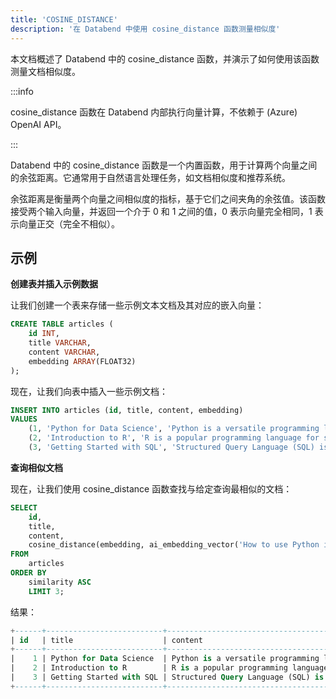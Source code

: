 ```yaml
---
title: 'COSINE_DISTANCE'
description: '在 Databend 中使用 cosine_distance 函数测量相似度'
---
```


本文档概述了 Databend 中的 cosine_distance 函数，并演示了如何使用该函数测量文档相似度。

:::info

cosine_distance 函数在 Databend 内部执行向量计算，不依赖于 (Azure) OpenAI API。

:::

Databend 中的 cosine_distance 函数是一个内置函数，用于计算两个向量之间的余弦距离。它通常用于自然语言处理任务，如文档相似度和推荐系统。

余弦距离是衡量两个向量之间相似度的指标，基于它们之间夹角的余弦值。该函数接受两个输入向量，并返回一个介于 0 和 1 之间的值，0 表示向量完全相同，1 表示向量正交（完全不相似）。

## 示例

**创建表并插入示例数据**

让我们创建一个表来存储一些示例文本文档及其对应的嵌入向量：
```sql
CREATE TABLE articles (
    id INT,
    title VARCHAR,
    content VARCHAR,
    embedding ARRAY(FLOAT32)
);
```

现在，让我们向表中插入一些示例文档：
```sql
INSERT INTO articles (id, title, content, embedding)
VALUES
    (1, 'Python for Data Science', 'Python is a versatile programming language widely used in data science...', ai_embedding_vector('Python is a versatile programming language widely used in data science...')),
    (2, 'Introduction to R', 'R is a popular programming language for statistical computing and graphics...', ai_embedding_vector('R is a popular programming language for statistical computing and graphics...')),
    (3, 'Getting Started with SQL', 'Structured Query Language (SQL) is a domain-specific language used for managing relational databases...', ai_embedding_vector('Structured Query Language (SQL) is a domain-specific language used for managing relational databases...'));
```

**查询相似文档**

现在，让我们使用 cosine_distance 函数查找与给定查询最相似的文档：
```sql
SELECT
    id,
    title,
    content,
    cosine_distance(embedding, ai_embedding_vector('How to use Python in data analysis?')) AS similarity
FROM
    articles
ORDER BY
    similarity ASC
    LIMIT 3;
```

结果：
```sql
+------+--------------------------+---------------------------------------------------------------------------------------------------------+------------+
| id   | title                    | content                                                                                                 | similarity |
+------+--------------------------+---------------------------------------------------------------------------------------------------------+------------+
|    1 | Python for Data Science  | Python is a versatile programming language widely used in data science...                               |  0.1142081 |
|    2 | Introduction to R        | R is a popular programming language for statistical computing and graphics...                           | 0.18741018 |
|    3 | Getting Started with SQL | Structured Query Language (SQL) is a domain-specific language used for managing relational databases... | 0.25137568 |
+------+--------------------------+---------------------------------------------------------------------------------------------------------+------------+
```